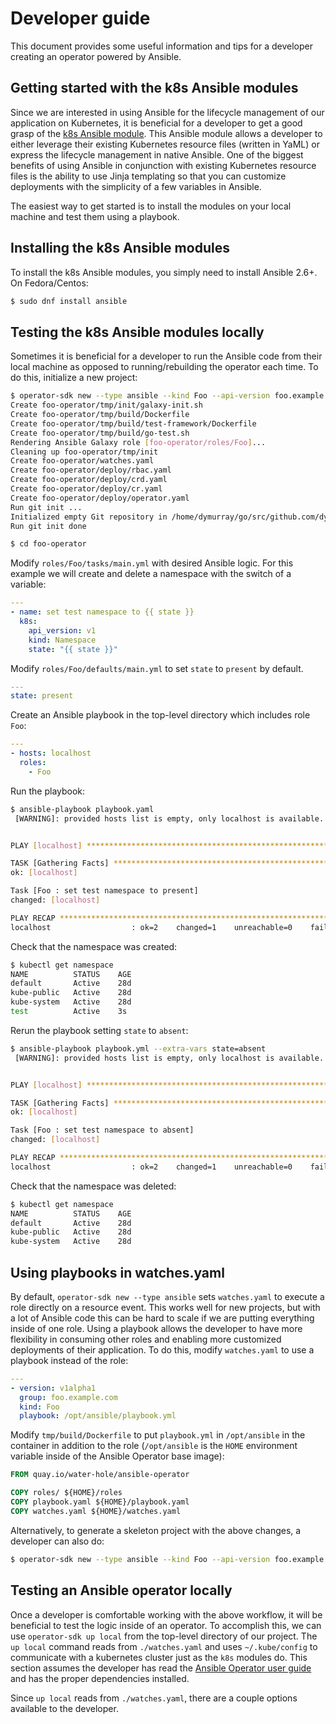 # Developer guide

This document provides some useful information and tips for a developer creating an operator powered by Ansible.

## Getting started with the k8s Ansible modules

Since we are interested in using Ansible for the lifecycle management of our application on Kubernetes, it is beneficial for a developer to get a good grasp of the [k8s Ansible module][k8s_ansible_module]. This Ansible module allows a developer to either leverage their existing Kubernetes resource files (written in YaML) or express the lifecycle management in native Ansible. One of the biggest benefits of using Ansible in conjunction with existing Kubernetes resource files is the ability to use Jinja templating so that you can customize deployments with the simplicity of a few variables in Ansible.

The easiest way to get started is to install the modules on your local machine and test them using a playbook.

## Installing the k8s Ansible modules

To install the k8s Ansible modules, you simply need to install Ansible 2.6+. On Fedora/Centos:
```bash
$ sudo dnf install ansible
```

## Testing the k8s Ansible modules locally

Sometimes it is beneficial for a developer to run the Ansible code from their local machine as opposed to running/rebuilding the operator each time. To do this, initialize a new project:
```bash
$ operator-sdk new --type ansible --kind Foo --api-version foo.example.com/v1alpha1 foo-operator
Create foo-operator/tmp/init/galaxy-init.sh 
Create foo-operator/tmp/build/Dockerfile 
Create foo-operator/tmp/build/test-framework/Dockerfile 
Create foo-operator/tmp/build/go-test.sh 
Rendering Ansible Galaxy role [foo-operator/roles/Foo]...
Cleaning up foo-operator/tmp/init
Create foo-operator/watches.yaml 
Create foo-operator/deploy/rbac.yaml 
Create foo-operator/deploy/crd.yaml 
Create foo-operator/deploy/cr.yaml 
Create foo-operator/deploy/operator.yaml 
Run git init ...
Initialized empty Git repository in /home/dymurray/go/src/github.com/dymurray/opsdk/foo-operator/.git/
Run git init done

$ cd foo-operator
```

Modify `roles/Foo/tasks/main.yml` with desired Ansible logic. For this example we will create and delete a namespace with the switch of a variable:
```yaml
---
- name: set test namespace to {{ state }}
  k8s:
    api_version: v1
    kind: Namespace
    state: "{{ state }}"
```

Modify `roles/Foo/defaults/main.yml` to set `state` to `present` by default.
```yaml
---
state: present
```

Create an Ansible playbook in the top-level directory which includes role `Foo`:
```yaml
---
- hosts: localhost
  roles:
    - Foo
```

Run the playbook:
```bash
$ ansible-playbook playbook.yaml
 [WARNING]: provided hosts list is empty, only localhost is available. Note that the implicit localhost does not match 'all'


PLAY [localhost] ***************************************************************************

TASK [Gathering Facts] *********************************************************************
ok: [localhost]

Task [Foo : set test namespace to present]
changed: [localhost]

PLAY RECAP *********************************************************************************
localhost                  : ok=2    changed=1    unreachable=0    failed=0

```

Check that the namespace was created:
```bash
$ kubectl get namespace
NAME          STATUS    AGE
default       Active    28d
kube-public   Active    28d
kube-system   Active    28d
test          Active    3s
```

Rerun the playbook setting `state` to `absent`:
```bash
$ ansible-playbook playbook.yml --extra-vars state=absent
 [WARNING]: provided hosts list is empty, only localhost is available. Note that the implicit localhost does not match 'all'


PLAY [localhost] ***************************************************************************

TASK [Gathering Facts] *********************************************************************
ok: [localhost]

Task [Foo : set test namespace to absent]
changed: [localhost]

PLAY RECAP *********************************************************************************
localhost                  : ok=2    changed=1    unreachable=0    failed=0

```

Check that the namespace was deleted:
```bash
$ kubectl get namespace
NAME          STATUS    AGE
default       Active    28d
kube-public   Active    28d
kube-system   Active    28d
```

## Using playbooks in watches.yaml

By default, `operator-sdk new --type ansible` sets `watches.yaml` to execute a role directly on a resource event. This works well for new projects, but with a lot of Ansible code this can be hard to scale if we are putting everything inside of one role. Using a playbook allows the developer to have more flexibility in consuming other roles and enabling more customized deployments of their application. To do this, modify `watches.yaml` to use a playbook instead of the role:
```yaml
---
- version: v1alpha1
  group: foo.example.com
  kind: Foo
  playbook: /opt/ansible/playbook.yml
```

Modify `tmp/build/Dockerfile` to put `playbook.yml` in `/opt/ansible` in the container in addition to the role (`/opt/ansible` is the `HOME` environment variable inside of the Ansible Operator base image):
```Dockerfile
FROM quay.io/water-hole/ansible-operator

COPY roles/ ${HOME}/roles
COPY playbook.yaml ${HOME}/playbook.yaml
COPY watches.yaml ${HOME}/watches.yaml
```

Alternatively, to generate a skeleton project with the above changes, a developer can also do:
```bash
$ operator-sdk new --type ansible --kind Foo --api-version foo.example.com/v1alpha1 foo-operator --generate-playbook
```

## Testing an Ansible operator locally

Once a developer is comfortable working with the above workflow, it will be beneficial to test the logic inside of an operator. To accomplish this, we can use `operator-sdk up local` from the top-level directory of our project. The `up local` command reads from `./watches.yaml` and uses `~/.kube/config` to communicate with a kubernetes cluster just as the `k8s` modules do. This section assumes the developer has read the [Ansible Operator user guide][ansible_operator_user_guide] and has the proper dependencies installed.

Since `up local` reads from `./watches.yaml`, there are a couple options available to the developer. 

[k8s_ansible_module]:https://docs.ansible.com/ansible/2.6/modules/k8s_module.html
[ansible_operator_user_guide]:../user-guide.md

